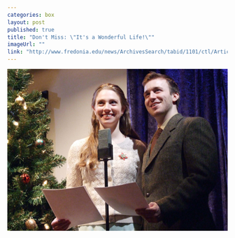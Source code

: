 ```yaml
---
categories: box
layout: post
published: true
title: "Don't Miss: \"It's a Wonderful Life!\""
imageUrl: ""
link: "http://www.fredonia.edu/news/ArchivesSearch/tabid/1101/ctl/ArticleView/mid/1878/articleId/5108/Fredonia_theatre_department_offers_unique_take_on_holiday_classic.aspx"
---
```


![Wonderful-Life-for-web.jpg](/_posts/boxes/Wonderful-Life-for-web.jpg)
